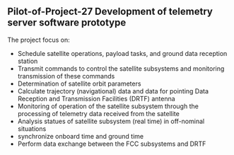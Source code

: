 ## Pilot-of-Project-27 Development of telemetry server software prototype

The project focus on:

* Schedule satellite operations, payload tasks, and ground data reception station
* Transmit commands to control the satellite subsystems and monitoring transmission of these commands
* Determination of satellite orbit parameters 
* Calculate trajectory (navigational) data and data for pointing Data Reception and Transmission Facilities (DRTF) antenna
* Monitoring of operation of the satellite subsystem through the processing of telemetry data received from the satellite
* Analysis statues of satellite subsystem (real time) in off-nominal situations
* synchronize  onboard time and ground time
* Perform data exchange between the FCC subsystems and DRTF
